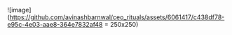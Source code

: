 ![image](https://github.com/avinashbarnwal/ceo_rituals/assets/6061417/c438df78-e95c-4e03-aae8-364e7832af48 = 250x250)
